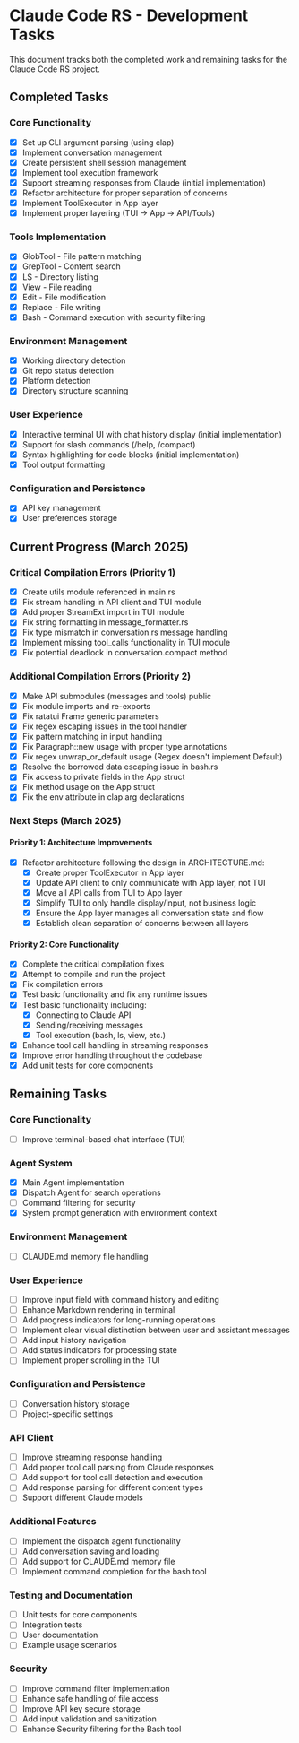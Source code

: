 # Claude Code RS - Development Tasks

This document tracks both the completed work and remaining tasks for the Claude Code RS project.

## Completed Tasks

### Core Functionality
- [x] Set up CLI argument parsing (using clap)
- [x] Implement conversation management
- [x] Create persistent shell session management
- [x] Implement tool execution framework
- [x] Support streaming responses from Claude (initial implementation)
- [x] Refactor architecture for proper separation of concerns
- [x] Implement ToolExecutor in App layer
- [x] Implement proper layering (TUI → App → API/Tools)

### Tools Implementation
- [x] GlobTool - File pattern matching
- [x] GrepTool - Content search
- [x] LS - Directory listing
- [x] View - File reading
- [x] Edit - File modification
- [x] Replace - File writing
- [x] Bash - Command execution with security filtering

### Environment Management
- [x] Working directory detection
- [x] Git repo status detection
- [x] Platform detection
- [x] Directory structure scanning

### User Experience
- [x] Interactive terminal UI with chat history display (initial implementation)
- [x] Support for slash commands (/help, /compact)
- [x] Syntax highlighting for code blocks (initial implementation)
- [x] Tool output formatting

### Configuration and Persistence
- [x] API key management
- [x] User preferences storage

## Current Progress (March 2025)

### Critical Compilation Errors (Priority 1)
- [x] Create utils module referenced in main.rs
- [x] Fix stream handling in API client and TUI module
- [x] Add proper StreamExt import in TUI module
- [x] Fix string formatting in message_formatter.rs
- [x] Fix type mismatch in conversation.rs message handling
- [x] Implement missing tool_calls functionality in TUI module
- [x] Fix potential deadlock in conversation.compact method

### Additional Compilation Errors (Priority 2)
- [x] Make API submodules (messages and tools) public
- [x] Fix module imports and re-exports
- [x] Fix ratatui Frame generic parameters
- [x] Fix regex escaping issues in the tool handler
- [x] Fix pattern matching in input handling
- [x] Fix Paragraph::new usage with proper type annotations
- [x] Fix regex unwrap_or_default usage (Regex doesn't implement Default)
- [x] Resolve the borrowed data escaping issue in bash.rs
- [x] Fix access to private fields in the App struct
- [x] Fix method usage on the App struct
- [x] Fix the env attribute in clap arg declarations

### Next Steps (March 2025)

#### Priority 1: Architecture Improvements
- [x] Refactor architecture following the design in ARCHITECTURE.md:
  - [x] Create proper ToolExecutor in App layer
  - [x] Update API client to only communicate with App layer, not TUI
  - [x] Move all API calls from TUI to App layer
  - [x] Simplify TUI to only handle display/input, not business logic
  - [x] Ensure the App layer manages all conversation state and flow
  - [x] Establish clean separation of concerns between all layers

#### Priority 2: Core Functionality
- [x] Complete the critical compilation fixes
- [x] Attempt to compile and run the project
- [x] Fix compilation errors
- [x] Test basic functionality and fix any runtime issues
- [x] Test basic functionality including:
  - [x] Connecting to Claude API
  - [x] Sending/receiving messages
  - [x] Tool execution (bash, ls, view, etc.)
- [x] Enhance tool call handling in streaming responses
- [x] Improve error handling throughout the codebase
- [x] Add unit tests for core components

## Remaining Tasks

### Core Functionality
- [ ] Improve terminal-based chat interface (TUI)

### Agent System
- [x] Main Agent implementation
- [x] Dispatch Agent for search operations
- [ ] Command filtering for security
- [x] System prompt generation with environment context

### Environment Management
- [ ] CLAUDE.md memory file handling

### User Experience
- [ ] Improve input field with command history and editing
- [ ] Enhance Markdown rendering in terminal
- [ ] Add progress indicators for long-running operations
- [ ] Implement clear visual distinction between user and assistant messages
- [ ] Add input history navigation
- [ ] Add status indicators for processing state
- [ ] Implement proper scrolling in the TUI

### Configuration and Persistence
- [ ] Conversation history storage
- [ ] Project-specific settings

### API Client
- [ ] Improve streaming response handling
- [ ] Add proper tool call parsing from Claude responses
- [ ] Add support for tool call detection and execution
- [ ] Add response parsing for different content types
- [ ] Support different Claude models

### Additional Features
- [ ] Implement the dispatch agent functionality
- [ ] Add conversation saving and loading
- [ ] Add support for CLAUDE.md memory file
- [ ] Implement command completion for the bash tool

### Testing and Documentation
- [ ] Unit tests for core components
- [ ] Integration tests
- [ ] User documentation
- [ ] Example usage scenarios

### Security
- [ ] Improve command filter implementation
- [ ] Enhance safe handling of file access
- [ ] Improve API key secure storage
- [ ] Add input validation and sanitization
- [ ] Enhance Security filtering for the Bash tool